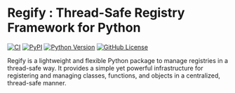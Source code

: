 # Regify : Thread-Safe Registry Framework for Python

[![CI](https://github.com/mawuva/regify/actions/workflows/ci.yml/badge.svg)](https://github.com/mawuva/regify/actions/workflows/ci.yml)
[![PyPI](https://img.shields.io/pypi/v/regify.svg)](https://pypi.org/project/regify/)
[![Python Version](https://img.shields.io/pypi/pyversions/regify.svg)](https://pypi.org/project/regify/)
[![GitHub License](https://img.shields.io/github/license/mawuva/regify)](https://github.com/mawuva/regify/blob/main/LICENSE)

Regify is a lightweight and flexible Python package to manage registries in a thread-safe way. It provides a simple yet powerful infrastructure for registering and managing classes, functions, and objects in a centralized, thread-safe manner.
